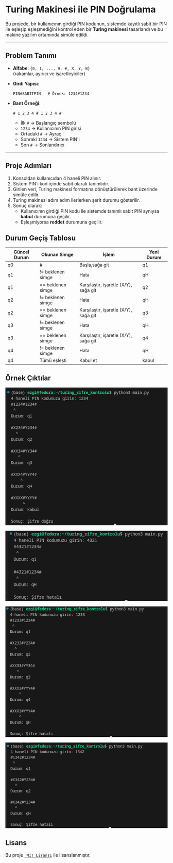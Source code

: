 # Turing Makinesi ile PIN Doğrulama

Bu projede, bir kullanıcının girdiği PIN kodunun, sistemde kayıtlı sabit bir PIN ile eşleşip eşleşmediğini kontrol eden bir **Turing makinesi** tasarlandı ve bu makine yazılım ortamında simüle edildi.

---

## Problem Tanımı

- **Alfabe**: `{0, 1, ..., 9, #, X, Y, B}`  
  (rakamlar, ayırıcı ve işaretleyiciler)
  
- **Girdi Yapısı**:  
  ```
  PIN#SABITPIN   # Örnek: 1234#1234  
  ```

- **Bant Örneği**:

  ```
  # 1 2 3 4 # 1 2 3 4 #
  ```
  
  - İlk `#` → Başlangıç sembolü  
  - `1234` → Kullanıcının PIN girişi  
  - Ortadaki `#` → Ayraç  
  - Sonraki `1234` → Sistem PIN'i  
  - Son `#` → Sonlandırıcı

---

## Proje Adımları

1. Konsoldan kullanıcıdan 4 haneli PIN alınır.  
2. Sistem PIN’i kod içinde sabit olarak tanımlıdır.
3. Girilen veri, Turing makinesi formatına dönüştürülerek bant üzerinde simüle edilir.  
4. Turing makinesi adım adım ilerlerken şerit durumu gösterilir.  
5. Sonuç olarak:
    - Kullanıcının girdiği PIN kodu ile sistemde tanımlı sabit PIN aynıysa **kabul** durumuna geçilir.
    - Eşleşmiyorsa **reddet** durumuna geçilir.


## Durum Geçiş Tablosu

| Güncel Durum | Okunan Simge           | İşlem                                         | Yeni Durum |
|--------------|------------------------|-----------------------------------------------|------------|
| q0           | #                      | Başla,sağa git                                | q1         |
| q1           | != beklenen simge      | Hata                                          | qH         |
| q1           | == beklenen simge      | Karşılaştır, işaretle (X/Y), sağa git         | q2         |
| q2           | != beklenen simge      | Hata                                          | qH         |
| q2           | == beklenen simge      | Karşılaştır, işaretle (X/Y), sağa git         | q3         |
| q3           | != beklenen simge      | Hata                                          | qH         |
| q3           | == beklenen simge      | Karşılaştır, işaretle (X/Y), sağa git         | q4         |
| q4           | != beklenen simge      | Hata                                          | qH         |
| q4           | Tümü eşleşti           | Kabul et                       | kabul      |


## Örnek Çıktılar

![Doğru şifre örneği](https://github.com/ezgisasi/turing-makinesi-odevi/blob/main/images/1.png)


![Hatalı şifre örneği](https://github.com/ezgisasi/turing-makinesi-odevi/blob/main/images/2.png)


![Doğru şifre örneği](https://github.com/ezgisasi/turing-makinesi-odevi/blob/main/images/3.png)


![Hatalı şifre örneği](https://github.com/ezgisasi/turing-makinesi-odevi/blob/main/images/4.png)


## Lisans

Bu proje [` MIT Lisansı`](https://github.com/ezgisasi/turing-makinesi-odevi/blob/main/LICENSE) ile lisanslanmıştır.
